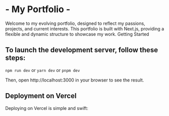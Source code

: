 # - My Portfolio -

Welcome to my evolving portfolio, designed to reflect my passions, projects, and current interests. This portfolio is built with Next.js, providing a flexible and dynamic structure to showcase my work.
Getting Started

## To launch the development server, follow these steps:

``npm run dev``
or
``yarn dev``
or
``pnpm dev``

Then, open http://localhost:3000 in your browser to see the result.

## Deployment on Vercel

Deploying on Vercel is simple and swift:

<a href="https://my-portfolio-xjbz.vercel.app/" target="_blank" alt="lien"></a>


